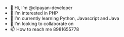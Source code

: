 - 👋 Hi, I’m @dipayan-developer 
- 👀 I’m interested in PHP
- 🌱 I’m currently learning Python, Javascript and Java
- 💞️ I’m looking to collaborate on 
- 📫 How to reach me 8981655778

<!---
dipayan-developer/dipayan-developer is a ✨ special ✨ repository because its `README.md` (this file) appears on your GitHub profile.
You can click the Preview link to take a look at your changes.
--->
